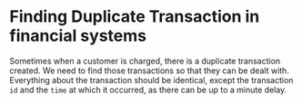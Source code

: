 # Finding Duplicate Transaction in financial systems

Sometimes when a customer is charged, there is a duplicate transaction created. We need to find those transactions so that they can be dealt with. Everything about the transaction should be identical, except the transaction `id` and the `time` at which it occurred, as there can be up to a minute delay.
